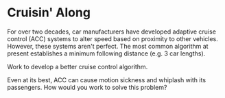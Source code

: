# Cruisin' Along

For over two decades, car manufacturers have developed adaptive cruise control (ACC) systems to alter speed based on proximity to other vehicles.  However, these systems aren't perfect.  The most common algorithm at present establishes a minimum following distance (e.g. 3 car lengths).

Work to develop a better cruise control algorithm.

Even at its best, ACC can cause motion sickness and whiplash with its passengers.  How would you work to solve this problem?
